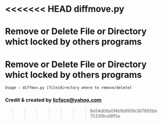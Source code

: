 <<<<<<< HEAD
diffmove.py
===========

Remove or Delete File or Directory whict locked by others programs
=======
Remove or Delete File or Directory whict locked by others programs
==================================================================

	Usage : diffmov.py [file|directory where to remove/delete]
		
	
### Credit & created by licface@yahoo.com ###
	
>>>>>>> 8e54d06a0f4bfb890fe367865bb7533f9cd9ff5e
